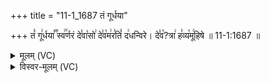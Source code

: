 +++
title = "11-1_1687 तं गूर्धया"

+++
तं꣡ गू꣢र्धया꣣꣬ स्व꣢꣯र्णरं दे꣣वा꣡सो꣢ दे꣣व꣡म꣢र꣣तिं꣡ द꣢धन्विरे। दे꣣व꣡?त्रा꣢ ह꣣व्य꣡मू꣢हिषे ॥ 11-1:1687 ॥

<details><summary>मूलम् (VC)</summary>

तं꣡ गू꣢र्धया꣣꣬ स्व꣢꣯र्णरं दे꣣वा꣡सो꣢ दे꣣व꣡म꣢र꣣तिं꣡ द꣢धन्विरे । दे꣣वत्रा꣢ ह꣣व्य꣡मू꣢हिषे ॥१६८७॥
</details>

<details><summary>विस्वर-मूलम् (VC)</summary>

तं गूर्धया स्वर्णरं देवासो देवमरतिं दधन्विरे । देवत्रा हव्यमूहिषे ॥१६८७॥
</details>